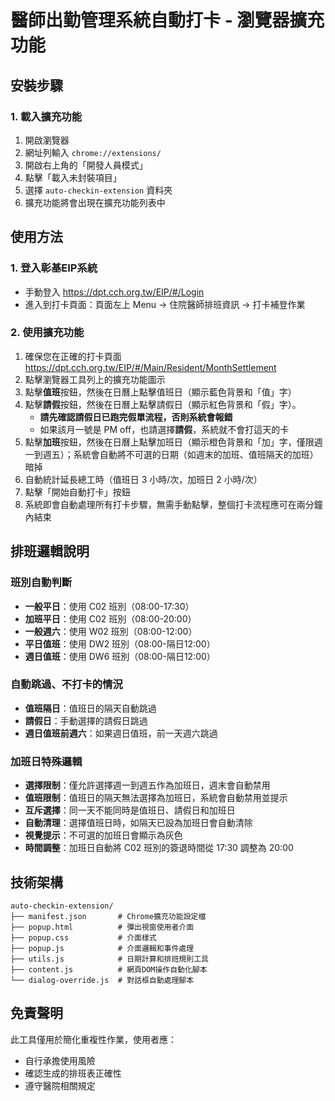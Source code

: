 # 醫師出勤管理系統自動打卡 - 瀏覽器擴充功能

## 安裝步驟

### 1. 載入擴充功能
1. 開啟瀏覽器
2. 網址列輸入 `chrome://extensions/`
3. 開啟右上角的「開發人員模式」
4. 點擊「載入未封裝項目」
5. 選擇 `auto-checkin-extension` 資料夾
6. 擴充功能將會出現在擴充功能列表中

## 使用方法

### 1. 登入彰基EIP系統
- 手動登入 https://dpt.cch.org.tw/EIP/#/Login
- 進入到打卡頁面：頁面左上 Menu → 住院醫師排班資訊 → 打卡補登作業

### 2. 使用擴充功能
1. 確保您在正確的打卡頁面 https://dpt.cch.org.tw/EIP/#/Main/Resident/MonthSettlement
2. 點擊瀏覽器工具列上的擴充功能圖示
3. 點擊**值班**按鈕，然後在日曆上點擊值班日（顯示藍色背景和「值」字）
4. 點擊**請假**按鈕，然後在日曆上點擊請假日（顯示紅色背景和「假」字）。
   - **請先確認請假日已跑完假單流程，否則系統會報錯**
   - 如果該月一號是 PM off，也請選擇**請假**，系統就不會打這天的卡
5. 點擊**加班**按鈕，然後在日曆上點擊加班日（顯示橙色背景和「加」字，僅限週一到週五）；系統會自動將不可選的日期（如週末的加班、值班隔天的加班）暗掉
6. 自動統計延長總工時（值班日 3 小時/次，加班日 2 小時/次）
7. 點擊「開始自動打卡」按鈕
8. 系統即會自動處理所有打卡步驟，無需手動點擊，整個打卡流程應可在兩分鐘內結束

## 排班邏輯說明

### 班別自動判斷
- **一般平日**：使用 C02 班別（08:00-17:30）
- **加班平日**：使用 C02 班別（08:00-20:00）
- **一般週六**：使用 W02 班別（08:00-12:00）  
- **平日值班**：使用 DW2 班別（08:00-隔日12:00）
- **週日值班**：使用 DW6 班別（08:00-隔日12:00）

### 自動跳過、不打卡的情況
- **值班隔日**：值班日的隔天自動跳過
- **請假日**：手動選擇的請假日跳過
- **週日值班前週六**：如果週日值班，前一天週六跳過

### 加班日特殊邏輯
- **選擇限制**：僅允許選擇週一到週五作為加班日，週末會自動禁用
- **值班限制**：值班日的隔天無法選擇為加班日，系統會自動禁用並提示
- **互斥選擇**：同一天不能同時是值班日、請假日和加班日
- **自動清理**：選擇值班日時，如隔天已設為加班日會自動清除
- **視覺提示**：不可選的加班日會顯示為灰色
- **時間調整**：加班日自動將 C02 班別的簽退時間從 17:30 調整為 20:00

## 技術架構
```
auto-checkin-extension/
├── manifest.json       # Chrome擴充功能設定檔
├── popup.html          # 彈出視窗使用者介面
├── popup.css           # 介面樣式
├── popup.js            # 介面邏輯和事件處理
├── utils.js            # 日期計算和排班規則工具
├── content.js          # 網頁DOM操作自動化腳本
└── dialog-override.js  # 對話框自動處理腳本
```

## 免責聲明
此工具僅用於簡化重複性作業，使用者應：
- 自行承擔使用風險
- 確認生成的排班表正確性
- 遵守醫院相關規定